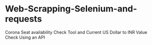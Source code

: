# Web-Scrapping-Selenium-and-requests
Corona Seat availability Check Tool and Current US Dollar to INR Value Check Using an API
